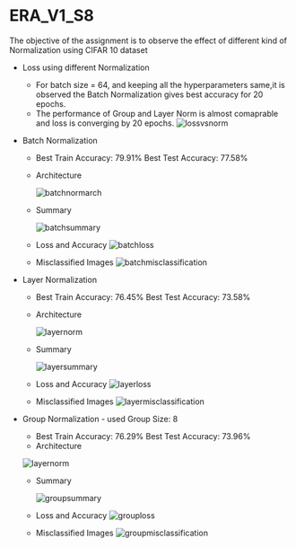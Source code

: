 # ERA_V1_S8
The objective of the assignment is to observe the effect of different kind of Normalization using CIFAR 10 dataset

- Loss using different Normalization
  -  For batch size = 64, and keeping all the hyperparameters same,it is observed the Batch Normalization gives best accuracy for 20 epochs.
  -  The performance of Group and Layer Norm is almost comaprable and loss is converging by 20 epochs.
  ![lossvsnorm](./Images/LossVsNorm.png)
  

-  Batch Normalization
   -  Best Train Accuracy: 79.91%   Best Test Accuracy: 77.58%
   -  Architecture
     
      ![batchnormarch](https://github.com/sunpau/ERA_V1_S8/blob/main/Images/BatchNorm.png)
   -  Summary
     
      ![batchsummary](https://github.com/sunpau/ERA_V1_S8/blob/main/Images/BatchNormSummary.png)

   -  Loss and Accuracy
      ![batchloss](https://github.com/sunpau/ERA_V1_S8/blob/main/Images/BatchNormLossAccuracy.png)

   -  Misclassified Images
      ![batchmisclassification](https://github.com/sunpau/ERA_V1_S8/blob/main/Images/BatchNormMisClassification.png)

-  Layer Normalization
   -  Best Train Accuracy: 76.45%   Best Test Accuracy: 73.58%
   -  Architecture
     
      ![layernorm](https://github.com/sunpau/ERA_V1_S8/blob/main/Images/LayerNormArch.png)
   -  Summary
     
      ![layersummary](https://github.com/sunpau/ERA_V1_S8/blob/main/Images/LayerNormSummary.png)

   -  Loss and Accuracy
      ![layerloss](https://github.com/sunpau/ERA_V1_S8/blob/main/Images/LayerNormLossAccuracy.png)

   -  Misclassified Images
      ![layermisclassification](https://github.com/sunpau/ERA_V1_S8/blob/main/Images/LayerNormMisclassification.png)

-  Group Normalization - used Group Size: 8
   -  Best Train Accuracy: 76.29%   Best Test Accuracy: 73.96%
    -  Architecture
     
      ![layernorm](https://github.com/sunpau/ERA_V1_S8/blob/main/Images/GroupNormArch.png)
   -  Summary
     
      ![groupsummary](https://github.com/sunpau/ERA_V1_S8/blob/main/Images/GroupNormSummary.png)

   -  Loss and Accuracy
      ![grouploss](https://github.com/sunpau/ERA_V1_S8/blob/main/Images/GroupNormLossAccuracy.png)

   -  Misclassified Images
      ![groupmisclassification](https://github.com/sunpau/ERA_V1_S8/blob/main/Images/GroupNormMisclassification.png)
      
      




